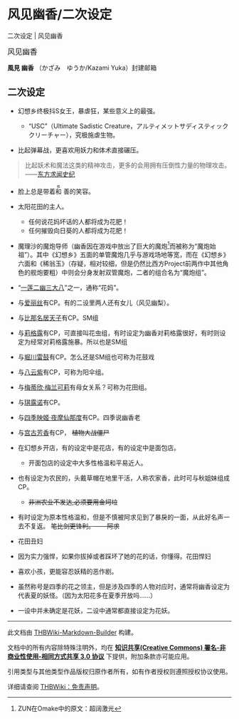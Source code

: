 # 风见幽香/二次设定

<!-- source html: G:\repos\THBWiki-Markdown-Builder\THBWikiMarkdown\Temp\main\a\af\ns0%3A%E9%A3%8E%E8%A7%81%E5%B9%BD%E9%A6%99%2F%E4%BA%8C%E6%AC%A1%E8%AE%BE%E5%AE%9A.html -->

二次设定 | 风见幽香

  
<big>风见幽香</big>  

 **風見 幽香** （かざみ　ゆうか/Kazami Yuka）封建邮箱
  


## 二次设定
- 幻想乡终极抖S女王，暴虐狂，某些意义上的最强。
  - “USC”（Ultimate Sadistic Creature，アルティメットサディスティッククリーチャー），究极施虐生物。

- 比起弹幕战，更喜欢用妖力和体术直接碾压。

<blockquote><p>比起妖术和魔法这类的精神攻击，更多的会用拥有压倒性力量的物理攻击。——<a href="/%E4%B8%9C%E6%96%B9%E6%B1%82%E9%97%BB%E5%8F%B2%E7%BA%AA/%E9%A3%8E%E8%A7%81%E5%B9%BD%E9%A6%99" title="东方求闻史纪/风见幽香">东方求闻史纪</a></p></blockquote>

- 脸上总是带着<ruby><rb>和</rb><rp> (</rp><rt><span class="inside" title="你知道的太多了">核</span></rt><rp>) </rp></ruby>
善的笑容。
- 太阳花田的主人。
  - 任何说花妈坏话的人都将成为花肥！
  - 任何摧毁向日葵的人都将成为花肥！

- 魔理沙的魔炮导师（幽香因在游戏中放出了巨大的魔炮[^cite_note-1]而被称为“魔炮始祖”）。其中《幻想乡》五面的单管魔炮几乎与游戏场地等宽，而在《幻想乡》六面和《稀翁玉》（存疑，相对较细，但是仍然比西方Project前两作中其他角色的舰炮要粗）中则会分身发射双管魔炮，二者的组合名为“魔炮组”。
- “[一莲二幽三大八](./一莲二幽三大八.md)”之一，通称“花妈”。
- 与[爱丽丝](./爱丽丝·玛格特洛依德.md)有CP。有的二设里两人还有女儿（风见幽梨）。
- 与[比那名居天子](./比那名居天子.md)有CP。SM组
- 与[莉格露](./莉格露.md)有CP，可直接叫花虫组，有时设定为幽香对莉格露很好，有时则设定为经常对莉格露施暴。所以也是SM组
- 与[堀川雷鼓](./堀川雷鼓.md)有CP。怎么还是SM组也可称为花鼓戏
- 与[八云紫](./八云紫.md)有CP，可称为阳伞组。
- 与[梅蒂欣·梅兰可莉](./梅蒂欣·梅兰可莉.md)有母女关系？可称为花田组。
- 与[琪露诺](./琪露诺.md)有CP。
- 与[四季映姬·夜摩仙那度](./四季映姬·夜摩仙那度.md)有CP。四季说幽香老
- 与[宫古芳香](./宫古芳香.md)有CP， ~~植物大战僵尸~~ 
- 在幻想乡开店，有的设定中是花店，有的设定中是面包店。
  - 开面包店的设定中大多性格温和平易近人。

- 也有设定为农民的，头戴草帽在地里干活，人称农家香，此时可与秋姐妹组成CP。
  -  ~~非洲农业不发达,必须要用金坷垃~~ 

- 有时设定为原本性格温和，但是不慎被阿求见到了暴戾的一面，从此好名声一去不复返。 ~~笔比剑更锋利。——阿求~~ 
- 花田丑妇
- 因为实力强悍，如果你拔掉或者踩坏了她的花的话，你懂得。花田悍妇
- 喜欢小孩，更能容忍妖精的恶作剧。
- 虽然称号是四季的花之领主，但是涉及四季的人物对应时，通常将幽香设定为代表夏的妖怪。（因为太阳花多在夏季开放吗……）
- 一设中并未确定是花妖，二设中通常都直接设定为花妖。

[^cite_note-1]: ZUN在Omake中的原文：超阔激光





---

此文档由 [THBWiki-Markdown-Builder](https://github.com/Delsin-Yu/THBWiki-Markdown-Builder) 构建。

文档中的所有内容除特殊注明外，均在 [**知识共享(Creative Commons) 署名-非商业性使用-相同方式共享 3.0 协议**](https://creativecommons.org/licenses/by-sa/3.0/deed.zh-hans) 下提供，附加条款亦可能应用。

引用类型与其他类型作品版权归原作者所有，如有作者授权则遵照授权协议使用。

详细请查阅 [THBWiki：免责声明](https://thbwiki.cc/THBWiki:%E5%85%8D%E8%B4%A3%E5%A3%B0%E6%98%8E)。

